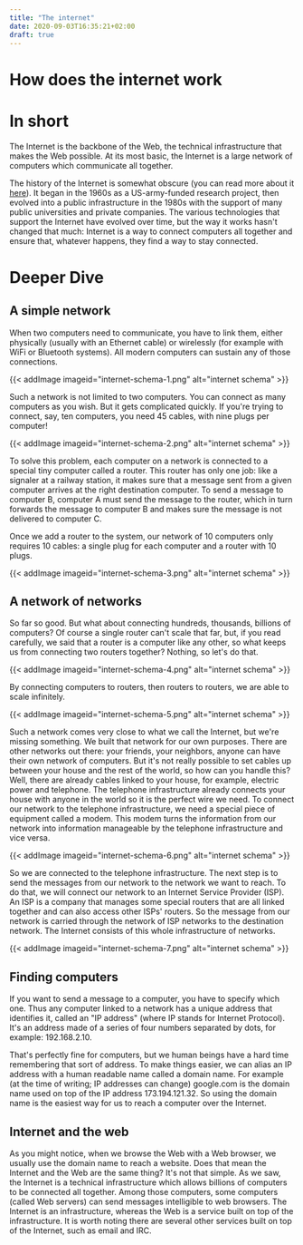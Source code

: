 ```yaml
---
title: "The internet"
date: 2020-09-03T16:35:21+02:00
draft: true
---
```


# How does the internet work

# In short

The Internet is the backbone of the Web, the technical infrastructure that makes the Web possible. At its most basic, the Internet is a large network of computers which communicate all together.

The history of the Internet is somewhat obscure (you can read more about it [here](../background-of-the-web)). It began in the 1960s as a US-army-funded research project, then evolved into a public infrastructure in the 1980s with the support of many public universities and private companies. The various technologies that support the Internet have evolved over time, but the way it works hasn't changed that much: Internet is a way to connect computers all together and ensure that, whatever happens, they find a way to stay connected.

# Deeper Dive

## A simple network

When two computers need to communicate, you have to link them, either physically (usually with an Ethernet cable) or wirelessly (for example with WiFi or Bluetooth systems). All modern computers can sustain any of those connections.

{{< addImage imageid="internet-schema-1.png" alt="internet schema" >}}

Such a network is not limited to two computers. You can connect as many computers as you wish. But it gets complicated quickly. If you're trying to connect, say, ten computers, you need 45 cables, with nine plugs per computer!

{{< addImage imageid="internet-schema-2.png" alt="internet schema" >}}

To solve this problem, each computer on a network is connected to a special tiny computer called a router. This router has only one job: like a signaler at a railway station, it makes sure that a message sent from a given computer arrives at the right destination computer. To send a message to computer B, computer A must send the message to the router, which in turn forwards the message to computer B and makes sure the message is not delivered to computer C.

Once we add a router to the system, our network of 10 computers only requires 10 cables: a single plug for each computer and a router with 10 plugs.

{{< addImage imageid="internet-schema-3.png" alt="internet schema" >}}

## A network of networks

So far so good. But what about connecting hundreds, thousands, billions of computers? Of course a single router can't scale that far, but, if you read carefully, we said that a router is a computer like any other, so what keeps us from connecting two routers together? Nothing, so let's do that.

{{< addImage imageid="internet-schema-4.png" alt="internet schema" >}}

By connecting computers to routers, then routers to routers, we are able to scale infinitely.

{{< addImage imageid="internet-schema-5.png" alt="internet schema" >}}

Such a network comes very close to what we call the Internet, but we're missing something. We built that network for our own purposes. There are other networks out there: your friends, your neighbors, anyone can have their own network of computers. But it's not really possible to set cables up between your house and the rest of the world, so how can you handle this? Well, there are already cables linked to your house, for example, electric power and telephone. The telephone infrastructure already connects your house with anyone in the world so it is the perfect wire we need. To connect our network to the telephone infrastructure, we need a special piece of equipment called a modem. This modem turns the information from our network into information manageable by the telephone infrastructure and vice versa.

{{< addImage imageid="internet-schema-6.png" alt="internet schema" >}}

So we are connected to the telephone infrastructure. The next step is to send the messages from our network to the network we want to reach. To do that, we will connect our network to an Internet Service Provider (ISP). An ISP is a company that manages some special routers that are all linked together and can also access other ISPs' routers. So the message from our network is carried through the network of ISP networks to the destination network. The Internet consists of this whole infrastructure of networks.

{{< addImage imageid="internet-schema-7.png" alt="internet schema" >}}

## Finding computers

If you want to send a message to a computer, you have to specify which one. Thus any computer linked to a network has a unique address that identifies it, called an "IP address" (where IP stands for Internet Protocol). It's an address made of a series of four numbers separated by dots, for example: 192.168.2.10.

That's perfectly fine for computers, but we human beings have a hard time remembering that sort of address. To make things easier, we can alias an IP address with a human readable name called a domain name. For example (at the time of writing; IP addresses can change) google.com is the domain name used on top of the IP address 173.194.121.32. So using the domain name is the easiest way for us to reach a computer over the Internet.

## Internet and the web

As you might notice, when we browse the Web with a Web browser, we usually use the domain name to reach a website. Does that mean the Internet and the Web are the same thing? It's not that simple. As we saw, the Internet is a technical infrastructure which allows billions of computers to be connected all together. Among those computers, some computers (called Web servers) can send messages intelligible to web browsers. The Internet is an infrastructure, whereas the Web is a service built on top of the infrastructure. It is worth noting there are several other services built on top of the Internet, such as email and IRC.





